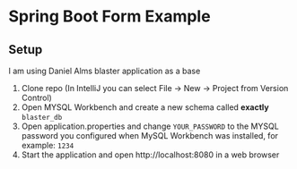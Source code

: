 # Spring Boot Form Example

## Setup

I am using Daniel Alms blaster application as a base

1. Clone repo (In IntelliJ you can select File -> New -> Project from Version Control)
2. Open MYSQL Workbench and create a new schema called __exactly__ `blaster_db`
3. Open application.properties and change `YOUR_PASSWORD` to the MYSQL password you configured when MySQL Workbench was
installed, for example: `1234`
4. Start the application and open http://localhost:8080 in a web browser
